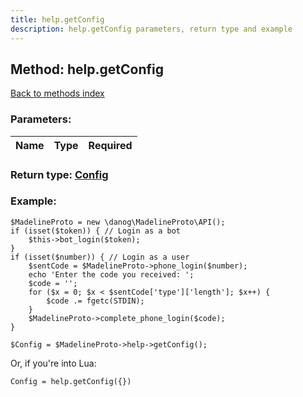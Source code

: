 ```yaml
---
title: help.getConfig
description: help.getConfig parameters, return type and example
---
```

## Method: help.getConfig  
[Back to methods index](index.md)


### Parameters:

| Name     |    Type       | Required |
|----------|:-------------:|---------:|


### Return type: [Config](../types/Config.md)

### Example:


```
$MadelineProto = new \danog\MadelineProto\API();
if (isset($token)) { // Login as a bot
    $this->bot_login($token);
}
if (isset($number)) { // Login as a user
    $sentCode = $MadelineProto->phone_login($number);
    echo 'Enter the code you received: ';
    $code = '';
    for ($x = 0; $x < $sentCode['type']['length']; $x++) {
        $code .= fgetc(STDIN);
    }
    $MadelineProto->complete_phone_login($code);
}

$Config = $MadelineProto->help->getConfig();
```

Or, if you're into Lua:

```
Config = help.getConfig({})
```

